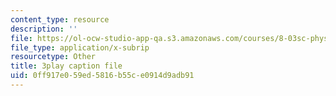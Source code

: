 ```yaml
---
content_type: resource
description: ''
file: https://ol-ocw-studio-app-qa.s3.amazonaws.com/courses/8-03sc-physics-iii-vibrations-and-waves-fall-2016/0ff917e059ed5816b55ce0914d9adb91_Ahv7Akj2xs4.vtt
file_type: application/x-subrip
resourcetype: Other
title: 3play caption file
uid: 0ff917e0-59ed-5816-b55c-e0914d9adb91
---
```

